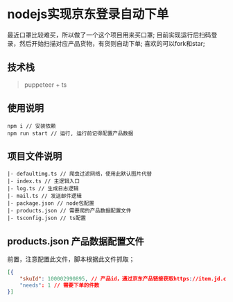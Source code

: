 # nodejs实现京东登录自动下单

最近口罩比较难买，所以做了一个这个项目用来买口罩;
目前实现运行后扫码登录，然后开始扫描对应产品货物，有货则自动下单;
喜欢的可以fork和star;

## 技术栈

> puppeteer + ts

## 使用说明

```
npm i // 安装依赖
npm run start // 运行, 运行前记得配置产品数据
```

## 项目文件说明

```
|- defaultimg.ts // 爬虫过滤网络，使用此默认图片代替
|- index.ts // 主逻辑入口
|- log.ts // 生成日志逻辑
|- mail.ts // 发送邮件逻辑
|- package.json // node包配置
|- products.json // 需要爬的产品数据配置文件
|- tsconfig.json // ts配置
```

## products.json 产品数据配置文件

前置，注意配置此文件，脚本根据此文件抓取；

```json
[{
    "skuId": 100002990895, // 产品id，通过京东产品链接获取https://item.jd.com/100002990895.html;
    "needs": 1 // 需要下单的件数
}]
```